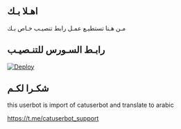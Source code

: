 ## اهـلا بـك
مـن هـنا تستطيـع عمـل رابط تنصيـب خـاص بـك

## رابـط السـورس للتنـصيـب

[![Deploy](https://www.herokucdn.com/deploy/button.svg)](https://heroku.com/deploy?template=https://github.com/gralytarly/jmthon)

## شكـرا لكـم 


this userbot is import of catuserbot and translate to arabic

https://t.me/catuserbot_support
